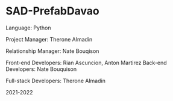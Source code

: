 # SAD-PrefabDavao
 Language: Python

 Project Manager: Therone Almadin

 Relationship Manager: Nate Bouqison

 Front-end Developers: Rian Ascuncion, Anton Martirez
 Back-end Developers: Nate Bouquison
 
 Full-stack Developers: Therone Almadin


 2021-2022
